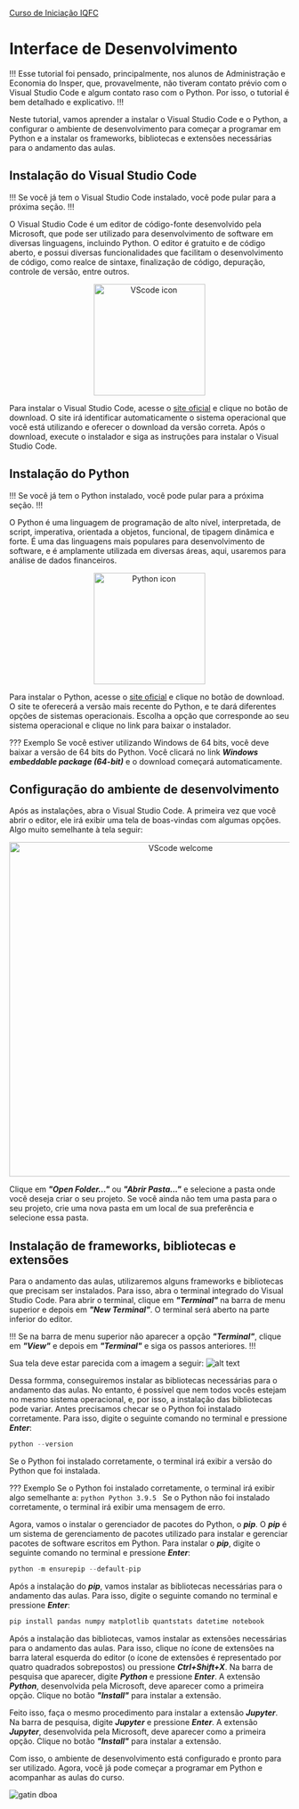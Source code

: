 <a href="/site/home.html">Curso de Iniciação IQFC</a>

Interface de Desenvolvimento
======

!!!
Esse tutorial foi pensado, principalmente, nos alunos de Administração e Economia do Insper, que, provavelmente, não tiveram contato prévio com o Visual Studio Code e algum contato raso com o Python. Por isso, o tutorial é bem detalhado e explicativo.
!!!

Neste tutorial, vamos aprender a instalar o Visual Studio Code e o Python, a configurar o ambiente de desenvolvimento para começar a programar em Python e a instalar os frameworks, bibliotecas e extensões necessárias para o andamento das aulas.

## Instalação do Visual Studio Code

!!! 
Se você já tem o Visual Studio Code instalado, você pode pular para a próxima seção.
!!!

O Visual Studio Code é um editor de código-fonte desenvolvido pela Microsoft, que pode ser utilizado para desenvolvimento de software em diversas linguagens, incluindo Python. O editor é gratuito e de código aberto, e possui diversas funcionalidades que facilitam o desenvolvimento de código, como realce de sintaxe, finalização de código, depuração, controle de versão, entre outros.

<div align="center">
    <img src="vscode.webp" alt="VScode icon" width="200"/>
</div>

Para instalar o Visual Studio Code, acesse o [site oficial](https://code.visualstudio.com/) e clique no botão de download. O site irá identificar automaticamente o sistema operacional que você está utilizando e oferecer o download da versão correta. Após o download, execute o instalador e siga as instruções para instalar o Visual Studio Code.

## Instalação do Python

!!! 
Se você já tem o Python instalado, você pode pular para a próxima seção.
!!!

O Python é uma linguagem de programação de alto nível, interpretada, de script, imperativa, orientada a objetos, funcional, de tipagem dinâmica e forte. É uma das linguagens mais populares para desenvolvimento de software, e é amplamente utilizada em diversas áreas, aqui, usaremos para análise de dados financeiros.

<div align="center">
    <img src="python.png" alt="Python icon" width="200"/>
</div>

Para instalar o Python, acesse o [site oficial](https://www.python.org/) e clique no botão de download. O site te oferecerá a versão mais recente do Python, e te dará diferentes opções de sistemas operacionais. Escolha a opção que corresponde ao seu sistema operacional e clique no link para baixar o instalador.

??? Exemplo
    Se você estiver utilizando Windows de 64 bits, você deve baixar a versão de 64 bits do Python. Você clicará no link ***Windows embeddable package (64-bit)*** e o download começará automaticamente.

## Configuração do ambiente de desenvolvimento

Após as instalações, abra o Visual Studio Code. A primeira vez que você abrir o editor, ele irá exibir uma tela de boas-vindas com algumas opções. Algo muito semelhante à tela seguir:

<div align="center">
    <img src="vscode_welcome.png" alt="VScode welcome" width="600"/>
</div>

Clique em ***"Open Folder..."*** ou ***"Abrir Pasta..."*** e selecione a pasta onde você deseja criar o seu projeto. Se você ainda não tem uma pasta para o seu projeto, crie uma nova pasta em um local de sua preferência e selecione essa pasta.

## Instalação de frameworks, bibliotecas e extensões

Para o andamento das aulas, utilizaremos alguns frameworks e bibliotecas que precisam ser instalados. Para isso, abra o terminal integrado do Visual Studio Code. Para abrir o terminal, clique em ***"Terminal"*** na barra de menu superior e depois em ***"New Terminal"***. O terminal será aberto na parte inferior do editor.

!!!
Se na barra de menu superior não aparecer a opção ***"Terminal"***, clique em ***"View"*** e depois em ***"Terminal"*** e siga os passos anteriores.
!!!

Sua tela deve estar parecida com a imagem a seguir:
![alt text](vs_terminal.png)

Dessa formma, conseguiremos instalar as bibliotecas necessárias para o andamento das aulas. No entanto, é possível que nem todos vocês estejam no mesmo sistema operacional, e, por isso, a instalação das bibliotecas pode variar. Antes precisamos checar se o Python foi instalado corretamente. Para isso, digite o seguinte comando no terminal e pressione ***Enter***:

```python
python --version
```

Se o Python foi instalado corretamente, o terminal irá exibir a versão do Python que foi instalada. 

??? Exemplo
    Se o Python foi instalado corretamente, o terminal irá exibir algo semelhante a:
    ```python
    Python 3.9.5
    ```
    Se o Python não foi instalado corretamente, o terminal irá exibir uma mensagem de erro.

Agora, vamos o instalar o gerenciador de pacotes do Python, o ***pip***. O ***pip*** é um sistema de gerenciamento de pacotes utilizado para instalar e gerenciar pacotes de software escritos em Python. Para instalar o ***pip***, digite o seguinte comando no terminal e pressione ***Enter***:

```python
python -m ensurepip --default-pip
```

Após a instalação do ***pip***, vamos instalar as bibliotecas necessárias para o andamento das aulas. Para isso, digite o seguinte comando no terminal e pressione ***Enter***:

```python
pip install pandas numpy matplotlib quantstats datetime notebook
```

Após a instalação das bibliotecas, vamos instalar as extensões necessárias para o andamento das aulas. Para isso, clique no ícone de extensões na barra lateral esquerda do editor (o ícone de extensões é representado por quatro quadrados sobrepostos) ou pressione ***Ctrl+Shift+X***. Na barra de pesquisa que aparecer, digite ***Python*** e pressione ***Enter***. A extensão ***Python***, desenvolvida pela Microsoft, deve aparecer como a primeira opção. Clique no botão ***"Install"*** para instalar a extensão.

Feito isso, faça o mesmo procedimento para instalar a extensão ***Jupyter***. Na barra de pesquisa, digite ***Jupyter*** e pressione ***Enter***. A extensão ***Jupyter***, desenvolvida pela Microsoft, deve aparecer como a primeira opção. Clique no botão ***"Install"*** para instalar a extensão.

Com isso, o ambiente de desenvolvimento está configurado e pronto para ser utilizado. Agora, você já pode começar a programar em Python e acompanhar as aulas do curso.

![gatin dboa](gatin_dboa.png)
